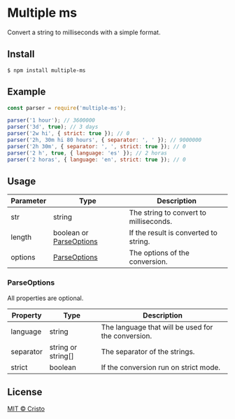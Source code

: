 # Multiple ms

Convert a string to milliseconds with a simple format.

## Install

```
$ npm install multiple-ms
```

## Example

```js
const parser = require('multiple-ms');

parser('1 hour'); // 3600000
parser('3d', true); // 3 days
parser('2w hi', { strict: true }); // 0
parser('2h, 30m hi 80 hours', { separator: ', ' }); // 9000000
parser('2h 30m', { separator: ', ', strict: true }); // 0
parser('2 h', true, { language: 'es' }); // 2 horas
parser('2 horas', { language: 'en', strict: true }); // 0
```

## Usage

| Parameter | Type                                     | Description                            |
| --------- | ---------------------------------------- | -------------------------------------- |
| str       | string                                   | The string to convert to milliseconds. |
| length    | boolean or [ParseOptions](#ParseOptions) | If the result is converted to string.  |
| options   | [ParseOptions](#ParseOptions)            | The options of the conversion.         |

### ParseOptions

All properties are optional.

| Property  | Type               | Description                                        |
| --------- | ------------------ | -------------------------------------------------- |
| language  | string             | The language that will be used for the conversion. |
| separator | string or string[] | The separator of the strings.                      |
| strict    | boolean            | If the conversion run on strict mode.              |

## License

[MIT © Cristo](./LICENSE)
